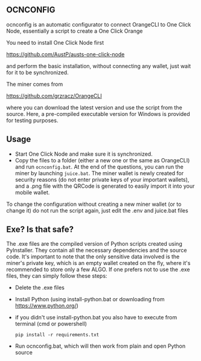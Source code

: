## OCNCONFIG

ocnconfig is an automatic configurator to connect OrangeCLI to One Click Node, essentially a script to create a One Click Orange

You need to install One Click Node first

https://github.com/AustP/austs-one-click-node

and perform the basic installation, without connecting any wallet, just wait for it to be synchronized. 

The miner comes from 

https://github.com/grzracz/OrangeCLI

where you can download the latest version and use the script from the source. Here, a pre-compiled executable version for Windows is provided for testing purposes.

## Usage

- Start One Click Node and make sure it is synchronized.
- Copy the files to a folder (either a new one or the same as OrangeCLI) and run `ocnconfig.bat`. At the end of the questions, you can run the miner by launching `juice.bat`. The miner wallet is newly created for security reasons (do not enter private keys of your important wallets), and a .png file with the QRCode is generated to easily import it into your mobile wallet.

To change the configuration without creating a new miner wallet (or to change it) do not run the script again, just edit the .env and juice.bat files


## Exe? Is that safe?

The .exe files are the compiled version of Python scripts created using PyInstaller. They contain all the necessary dependencies and the source code. It's important to note that the only sensitive data involved is the miner's private key, which is an empty wallet created on the fly, where it's recommended to store only a few ALGO. If one prefers not to use the .exe files, they can simply follow these steps:

- Delete the .exe files
- Install Python (using install-python.bat or downloading from https://www.python.org/)
- if you didn't use install-python.bat you also have to execute from terminal (cmd or powershell)
  
  `pip install -r requirements.txt`
  

- Run ocnconfig.bat, which will then work from plain and open Python source
